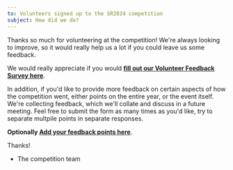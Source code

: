 ```yaml
---
to: Volunteers signed up to the SR2024 competition
subject: How did we do?
---
```


Thanks so much for volunteering at the competition! We're always looking to improve, so it would really help us a lot if you could leave us some feedback.

We would really appreciate if you would **[fill out our Volunteer Feedback Survey here](https://forms.gle/MvzoqyBDKJNHefaD9)**.

In addition, if you'd like to provide more feedback on certain aspects of how the competition went, either points on the entire year, or the event itself. We're collecting feedback, which we'll collate and discuss in a future meeting. Feel free to submit the form as many times as you'd like, try to separate multpile points in separate responses.

**Optionally [Add your feedback points here](https://forms.gle/fgxgsWpycZX8ijgs9)**.

Thanks!

- The competition team
